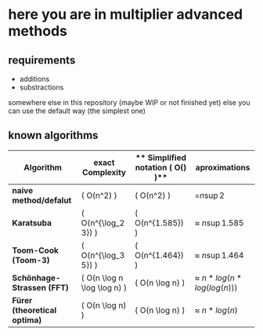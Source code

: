 
# here you are in multiplier advanced methods

## requirements 

- additions
- substractions

somewhere else in this repository
(maybe WIP or not finished yet)
 else you can use the default way (the simplest one)

## known algorithms

| **Algorithm**                | **exact Complexity**          | ** Simplified notation \( O() \)**     | **aproximations**           |
|-------------------------------|--------------------------------|--------------------------------------|-----------------------------|
| **naive method/defalut**              | \( O(n^2) \)                  | \( O(n^2) \)                  | =$`n\sup{2}`$     |
| **Karatsuba**                  | \( O(n^{\log_2 3}) \)         | \( O(n^{1.585}) \)                   | ≈ $`n\sup{1.585}`$    |
| **Toom-Cook (Toom-3)**         | \( O(n^{\log_3 5}) \)         | \( O(n^{1.464}) \)                   | ≈ $`n\sup{1.464}`$  |
| **Schönhage-Strassen (FFT)**   | \( O(n \log n \log \log n) \) | \( O(n \log n) \)                    | ≈ $`n*log(n*log(log(n)))`$ |
| **Fürer (theoretical optima)**  | \( O(n \log n) \)             | \( O(n \log n) \)                   | ≈ $`n*log(n)`$      |



<!--end page-->
